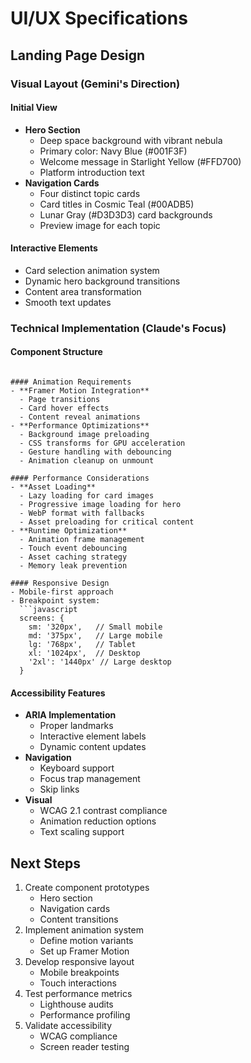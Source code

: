 # UI/UX Specifications

## Landing Page Design

### Visual Layout (Gemini's Direction)

#### Initial View

- **Hero Section**
  - Deep space background with vibrant nebula
  - Primary color: Navy Blue (#001F3F)
  - Welcome message in Starlight Yellow (#FFD700)
  - Platform introduction text
- **Navigation Cards**
  - Four distinct topic cards
  - Card titles in Cosmic Teal (#00ADB5)
  - Lunar Gray (#D3D3D3) card backgrounds
  - Preview image for each topic

#### Interactive Elements

- Card selection animation system
- Dynamic hero background transitions
- Content area transformation
- Smooth text updates

### Technical Implementation (Claude's Focus)

#### Component Structure

````

#### Animation Requirements
- **Framer Motion Integration**
  - Page transitions
  - Card hover effects
  - Content reveal animations
- **Performance Optimizations**
  - Background image preloading
  - CSS transforms for GPU acceleration
  - Gesture handling with debouncing
  - Animation cleanup on unmount

#### Performance Considerations
- **Asset Loading**
  - Lazy loading for card images
  - Progressive image loading for hero
  - WebP format with fallbacks
  - Asset preloading for critical content
- **Runtime Optimization**
  - Animation frame management
  - Touch event debouncing
  - Asset caching strategy
  - Memory leak prevention

#### Responsive Design
- Mobile-first approach
- Breakpoint system:
  ```javascript
  screens: {
    sm: '320px',   // Small mobile
    md: '375px',   // Large mobile
    lg: '768px',   // Tablet
    xl: '1024px',  // Desktop
    '2xl': '1440px' // Large desktop
  }
````

#### Accessibility Features

- **ARIA Implementation**
  - Proper landmarks
  - Interactive element labels
  - Dynamic content updates
- **Navigation**
  - Keyboard support
  - Focus trap management
  - Skip links
- **Visual**
  - WCAG 2.1 contrast compliance
  - Animation reduction options
  - Text scaling support

## Next Steps

1. Create component prototypes
   - Hero section
   - Navigation cards
   - Content transitions
2. Implement animation system
   - Define motion variants
   - Set up Framer Motion
3. Develop responsive layout
   - Mobile breakpoints
   - Touch interactions
4. Test performance metrics
   - Lighthouse audits
   - Performance profiling
5. Validate accessibility
   - WCAG compliance
   - Screen reader testing
